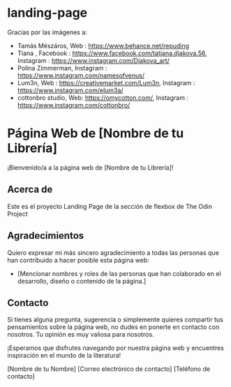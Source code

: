 # landing-page


Gracias por las imágenes a:

- Tamás Mészáros, Web : https://www.behance.net/repuding
- Tiana , Facebook : https://www.facebook.com/tatjana.djakova.56, Instagram : https://www.instagram.com/Diakova_art/
- Polina Zimmerman, Instagram : https://www.instagram.com/namesofvenus/
- Lum3n, Web :  https://creativemarket.com/Lum3n, Instagram : https://www.instagram.com/elum3a/
- cottonbro studio, Web: https://omycotton.com/, Instagram : https://www.instagram.com/cottonbro/







# Página Web de [Nombre de tu Librería]

¡Bienvenido/a a la página web de [Nombre de tu Librería]!

## Acerca de

Este es el proyecto Landing Page de la sección de flexbox de The Odin Project

## Agradecimientos

Quiero expresar mi más sincero agradecimiento a todas las personas que han contribuido a hacer posible esta página web:

- [Mencionar nombres y roles de las personas que han colaborado en el desarrollo, diseño o contenido de la página.]

## Contacto

Si tienes alguna pregunta, sugerencia o simplemente quieres compartir tus pensamientos sobre la página web, no dudes en ponerte en contacto con nosotros. Tu opinión es muy valiosa para nosotros.

¡Esperamos que disfrutes navegando por nuestra página web y encuentres inspiración en el mundo de la literatura!

[Nombre de tu Nombre]
[Correo electrónico de contacto]
[Teléfono de contacto]